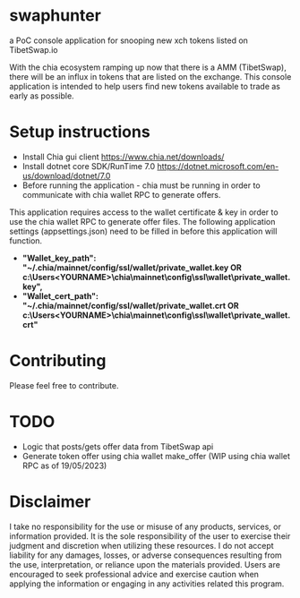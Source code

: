# swaphunter
a PoC console application for snooping new xch tokens listed on TibetSwap.io

With the chia ecosystem ramping up now that there is a AMM (TibetSwap), there will be an influx in tokens that are listed on the exchange. This console application is intended to help users find new tokens available to trade as early as possible. 

# Setup instructions
- Install Chia gui client https://www.chia.net/downloads/
- Install dotnet core SDK/RunTime 7.0 https://dotnet.microsoft.com/en-us/download/dotnet/7.0
- Before running the application - chia must be running in order to communicate with chia wallet RPC to generate offers.

This application requires access to the wallet certificate & key in order to use the chia wallet RPC to generate offer files. The following application settings (appsettings.json) need to be filled in before this application will function.

- **"Wallet_key_path": "~/.chia/mainnet/config/ssl/wallet/private_wallet.key OR c:\Users\<YOURNAME>\chia\mainnet\config\ssl\wallet\private_wallet.key",**
- **"Wallet_cert_path": "~/.chia/mainnet/config/ssl/wallet/private_wallet.crt  OR c:\Users\<YOURNAME>\chia\mainnet\config\ssl\wallet\private_wallet.crt"**

# Contributing
Please feel free to contribute.

# TODO #
- Logic that posts/gets offer data from TibetSwap api
- Generate token offer using chia wallet make_offer (WIP using chia wallet RPC as of 19/05/2023)

# Disclaimer
I take no responsibility for the use or misuse of any products, services, or information provided. It is the sole responsibility of the user to exercise their judgment and discretion when utilizing these resources. I do not accept liability for any damages, losses, or adverse consequences resulting from the use, interpretation, or reliance upon the materials provided. Users are encouraged to seek professional advice and exercise caution when applying the information or engaging in any activities related this program.

